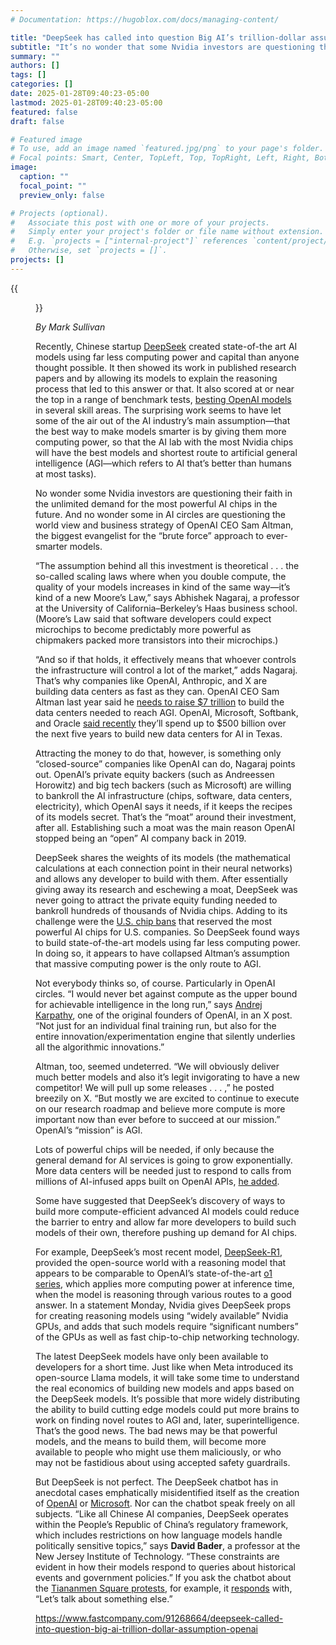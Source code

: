 ```yaml
---
# Documentation: https://hugoblox.com/docs/managing-content/

title: "DeepSeek has called into question Big AI’s trillion-dollar assumption"
subtitle: "It’s no wonder that some Nvidia investors are questioning their faith in unlimited demand for the most powerful AI chips."
summary: ""
authors: []
tags: []
categories: []
date: 2025-01-28T09:40:23-05:00
lastmod: 2025-01-28T09:40:23-05:00
featured: false
draft: false

# Featured image
# To use, add an image named `featured.jpg/png` to your page's folder.
# Focal points: Smart, Center, TopLeft, Top, TopRight, Left, Right, BottomLeft, Bottom, BottomRight.
image:
  caption: ""
  focal_point: ""
  preview_only: false

# Projects (optional).
#   Associate this post with one or more of your projects.
#   Simply enter your project's folder or file name without extension.
#   E.g. `projects = ["internal-project"]` references `content/project/deep-learning/index.md`.
#   Otherwise, set `projects = []`.
projects: []
---
```


{{<figure src="p-1-91268664-deepseek-has-called-into-question-big-ais-trillion-dollar-assumption.jpg" caption="*[Photo: Patrick Pleul/picture alliance via Getty Images]*">}}

*By Mark Sullivan*

Recently, Chinese startup [DeepSeek](https://www.fastcompany.com/91267354/deepseek-explained-china-llm-chatgpt-nvidia-microsoft-stock-ai-rattled) created state-of-the art AI models using far less computing power and capital than anyone thought possible. It then showed its work in published research papers and by allowing its models to explain the reasoning process that led to this answer or that. It also scored at or near the top in a range of benchmark tests, [besting OpenAI models](https://techcrunch.com/2025/01/27/deepseek-claims-its-reasoning-model-beats-openais-o1-on-certain-benchmarks/) in several skill areas. The surprising work seems to have let some of the air out of the AI industry’s main assumption—that the best way to make models smarter is by giving them more computing power, so that the AI lab with the most Nvidia chips will have the best models and shortest route to artificial general intelligence (AGI—which refers to AI that’s better than humans at most tasks). 

No wonder some Nvidia investors are questioning their faith in the unlimited demand for the most powerful AI chips in the future. And no wonder some in AI circles are questioning the world view and business strategy of OpenAI CEO Sam Altman, the biggest evangelist for the “brute force” approach to ever-smarter models. 

“The assumption behind all this investment is theoretical . . . the so-called scaling laws where when you double compute, the quality of your models increases in kind of the same way—it’s kind of a new Moore’s Law,” says Abhishek Nagaraj, a professor at the University of California–Berkeley’s Haas business school. (Moore’s Law said that software developers could expect microchips to become predictably more powerful as chipmakers packed more transistors into their microchips.) 

“And so if that holds, it effectively means that whoever controls the infrastructure will control a lot of the market,” adds Nagaraj. That’s why companies like OpenAI, Anthropic, and X are building data centers as fast as they can. OpenAI CEO Sam Altman last year said he [needs to raise $7 trillion](https://www.wsj.com/tech/ai/sam-altman-seeks-trillions-of-dollars-to-reshape-business-of-chips-and-ai-89ab3db0) to build the data centers needed to reach AGI. OpenAI, Microsoft, Softbank, and Oracle [said recently](https://www.fastcompany.com/91265565/the-oval-office-stargate-project-reveal-was-just-more-tech-industry-genuflecting) they’ll spend up to $500 billion over the next five years to build new data centers for AI in Texas. 

Attracting the money to do that, however, is something only “closed-source” companies like OpenAI can do, Nagaraj points out. OpenAI’s private equity backers (such as Andreessen Horowitz) and big tech backers (such as Microsoft) are willing to bankroll the AI infrastructure (chips, software, data centers, electricity), which OpenAI says it needs, if it keeps the recipes of its models secret. That’s the “moat” around their investment, after all. Establishing such a moat was the main reason OpenAI stopped being an “open” AI company back in 2019. 

DeepSeek shares the weights of its models (the mathematical calculations at each connection point in their neural networks) and allows any developer to build with them. After essentially giving away its research and eschewing a moat, DeepSeek was never going to attract the private equity funding needed to bankroll hundreds of thousands of Nvidia chips. Adding to its challenge were the [U.S. chip bans](https://www.fastcompany.com/91267968/how-the-biden-chip-bans-created-a-monster-called-deepseek) that reserved the most powerful AI chips for U.S. companies. So DeepSeek found ways to build state-of-the-art models using far less computing power. In doing so, it appears to have collapsed Altman’s assumption that massive computing power is the only route to AGI.

Not everybody thinks so, of course. Particularly in OpenAI circles. “I would never bet against compute as the upper bound for achievable intelligence in the long run,” says [Andrej Karpathy](https://x.com/karpathy), one of the original founders of OpenAI, in an X post. “Not just for an individual final training run, but also for the entire innovation/experimentation engine that silently underlies all the algorithmic innovations.”


Altman, too, seemed undeterred. “We will obviously deliver much better models and also it’s legit invigorating to have a new competitor! We will pull up some releases . . . ,” he posted breezily on X. “But mostly we are excited to continue to execute on our research roadmap and believe more compute is more important now than ever before to succeed at our mission.” OpenAI’s “mission” is AGI. 

Lots of powerful chips will be needed, if only because the general demand for AI services is going to grow exponentially. More data centers will be needed just to respond to calls from millions of AI-infused apps built on OpenAI APIs, [he added](https://x.com/sama/status/1884066338739830835). 

Some have suggested that DeepSeek’s discovery of ways to build more compute-efficient advanced AI models could reduce the barrier to entry and allow far more developers to build such models of their own, therefore pushing up demand for AI chips.

For example, DeepSeek’s most recent model, [DeepSeek-R1](https://go.skimresources.com/?id=122276X1583643&isjs=1&jv=15.7.1&sref=https%3A%2F%2Fwww.fastcompany.com%2F91268664%2Fdeepseek-called-into-question-big-ai-trillion-dollar-assumption-openai&url=https%3A%2F%2Farxiv.org%2Fhtml%2F2501.12948v1&xs=1&xtz=300&xuuid=a5ba779709559c07c9859f943db2add5&xjsf=other_click__auxclick%20%5B2%5D), provided the open-source world with a reasoning model that appears to be comparable to OpenAI’s state-of-the-art [o1 series](https://www.fastcompany.com/91189817/openais-new-o1-models-push-ai-to-phd-level-intelligence), which applies more computing power at inference time, when the model is reasoning through various routes to a good answer. In a statement Monday, Nvidia gives DeepSeek props for creating reasoning models using “widely available” Nvidia GPUs, and adds that such models require “significant numbers” of the GPUs as well as fast chip-to-chip networking technology. 

The latest DeepSeek models have only been available to developers for a short time. Just like when Meta introduced its open-source Llama models, it will take some time to understand the real economics of building new models and apps based on the DeepSeek models. It’s possible that more widely distributing the ability to build cutting edge models could put more brains to work on finding novel routes to AGI and, later, superintelligence. That’s the good news. The bad news may be that powerful models, and the means to build them, will become more available to people who might use them maliciously, or who may not be fastidious about using accepted safety guardrails. 

But DeepSeek is not perfect. The DeepSeek chatbot has in anecdotal cases emphatically misidentified itself as the creation of [OpenAI](https://x.com/susheel_c/status/1884340451060375838) or [Microsoft](https://www.fastcompany.com/91267647/deepseek-told-me-made-by-microsoft-r1-openai-claude-anthropic-ai-model-copilot). Nor can the chatbot speak freely on all subjects. “Like all Chinese AI companies, DeepSeek operates within the People’s Republic of China’s regulatory framework, which includes restrictions on how language models handle politically sensitive topics,” says **David Bader**, a professor at the New Jersey Institute of Technology. “These constraints are evident in how their models respond to queries about historical events and government policies.” If you ask the chatbot about the [Tiananmen Square protests](https://go.skimresources.com/?id=122276X1583643&isjs=1&jv=15.7.1&sref=https%3A%2F%2Fwww.fastcompany.com%2F91268664%2Fdeepseek-called-into-question-big-ai-trillion-dollar-assumption-openai&url=https%3A%2F%2Fen.wikipedia.org%2Fwiki%2F1989_Tiananmen_Square_protests_and_massacre&xs=1&xtz=300&xuuid=a5ba779709559c07c9859f943db2add5&xjsf=other_click__auxclick%20%5B2%5D), for example, it [responds](https://x.com/peterbrodersen/status/1883824132590338466) with, “Let’s talk about something else.”  

https://www.fastcompany.com/91268664/deepseek-called-into-question-big-ai-trillion-dollar-assumption-openai

